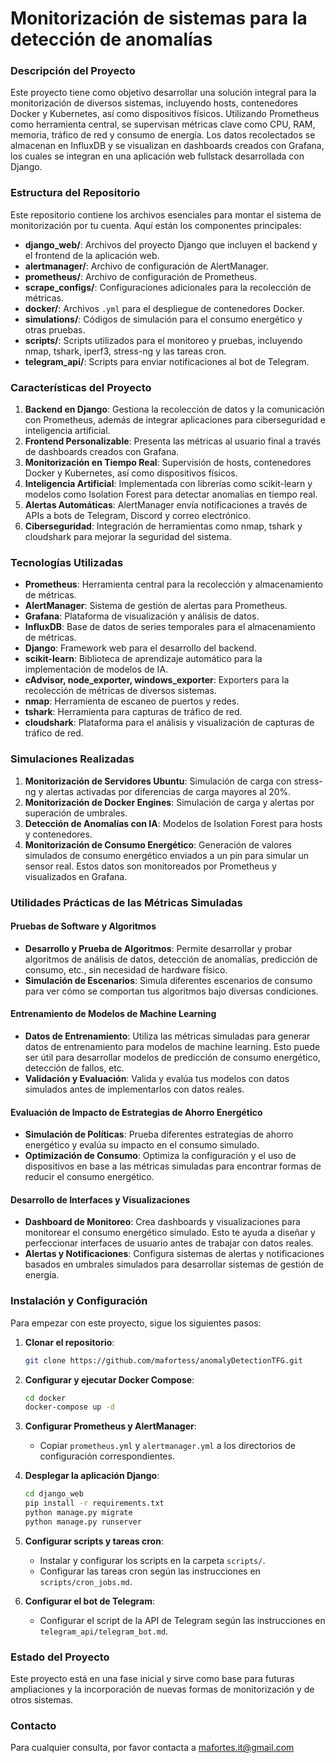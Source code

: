 # Monitorización de sistemas para la detección de anomalías

### Descripción del Proyecto

Este proyecto tiene como objetivo desarrollar una solución integral para la monitorización de diversos sistemas, incluyendo hosts, contenedores Docker y Kubernetes, así como dispositivos físicos. Utilizando Prometheus como herramienta central, se supervisan métricas clave como CPU, RAM, memoria, tráfico de red y consumo de energía. Los datos recolectados se almacenan en InfluxDB y se visualizan en dashboards creados con Grafana, los cuales se integran en una aplicación web fullstack desarrollada con Django.

### Estructura del Repositorio

Este repositorio contiene los archivos esenciales para montar el sistema de monitorización por tu cuenta. Aquí están los componentes principales:

- **django_web/**: Archivos del proyecto Django que incluyen el backend y el frontend de la aplicación web.
- **alertmanager/**: Archivo de configuración de AlertManager.
- **prometheus/**: Archivo de configuración de Prometheus.
- **scrape_configs/**: Configuraciones adicionales para la recolección de métricas.
- **docker/**: Archivos `.yml` para el despliegue de contenedores Docker.
- **simulations/**: Códigos de simulación para el consumo energético y otras pruebas.
- **scripts/**: Scripts utilizados para el monitoreo y pruebas, incluyendo nmap, tshark, iperf3, stress-ng y las tareas cron.
- **telegram_api/**: Scripts para enviar notificaciones al bot de Telegram.

### Características del Proyecto

1. **Backend en Django**: Gestiona la recolección de datos y la comunicación con Prometheus, además de integrar aplicaciones para ciberseguridad e inteligencia artificial.
2. **Frontend Personalizable**: Presenta las métricas al usuario final a través de dashboards creados con Grafana.
3. **Monitorización en Tiempo Real**: Supervisión de hosts, contenedores Docker y Kubernetes, así como dispositivos físicos.
4. **Inteligencia Artificial**: Implementada con librerías como scikit-learn y modelos como Isolation Forest para detectar anomalías en tiempo real.
5. **Alertas Automáticas**: AlertManager envía notificaciones a través de APIs a bots de Telegram, Discord y correo electrónico.
6. **Ciberseguridad**: Integración de herramientas como nmap, tshark y cloudshark para mejorar la seguridad del sistema.

### Tecnologías Utilizadas

- **Prometheus**: Herramienta central para la recolección y almacenamiento de métricas.
- **AlertManager**: Sistema de gestión de alertas para Prometheus.
- **Grafana**: Plataforma de visualización y análisis de datos.
- **InfluxDB**: Base de datos de series temporales para el almacenamiento de métricas.
- **Django**: Framework web para el desarrollo del backend.
- **scikit-learn**: Biblioteca de aprendizaje automático para la implementación de modelos de IA.
- **cAdvisor, node_exporter, windows_exporter**: Exporters para la recolección de métricas de diversos sistemas.
- **nmap**: Herramienta de escaneo de puertos y redes.
- **tshark**: Herramienta para capturas de tráfico de red.
- **cloudshark**: Plataforma para el análisis y visualización de capturas de tráfico de red.

### Simulaciones Realizadas

1. **Monitorización de Servidores Ubuntu**: Simulación de carga con stress-ng y alertas activadas por diferencias de carga mayores al 20%.
2. **Monitorización de Docker Engines**: Simulación de carga y alertas por superación de umbrales.
3. **Detección de Anomalías con IA**: Modelos de Isolation Forest para hosts y contenedores.
4. **Monitorización de Consumo Energético**: Generación de valores simulados de consumo energético enviados a un pin para simular un sensor real. Estos datos son monitoreados por Prometheus y visualizados en Grafana.

### Utilidades Prácticas de las Métricas Simuladas

#### Pruebas de Software y Algoritmos

- **Desarrollo y Prueba de Algoritmos**: Permite desarrollar y probar algoritmos de análisis de datos, detección de anomalías, predicción de consumo, etc., sin necesidad de hardware físico.
- **Simulación de Escenarios**: Simula diferentes escenarios de consumo para ver cómo se comportan tus algoritmos bajo diversas condiciones.

#### Entrenamiento de Modelos de Machine Learning

- **Datos de Entrenamiento**: Utiliza las métricas simuladas para generar datos de entrenamiento para modelos de machine learning. Esto puede ser útil para desarrollar modelos de predicción de consumo energético, detección de fallos, etc.
- **Validación y Evaluación**: Valida y evalúa tus modelos con datos simulados antes de implementarlos con datos reales.

#### Evaluación de Impacto de Estrategias de Ahorro Energético

- **Simulación de Políticas**: Prueba diferentes estrategias de ahorro energético y evalúa su impacto en el consumo simulado.
- **Optimización de Consumo**: Optimiza la configuración y el uso de dispositivos en base a las métricas simuladas para encontrar formas de reducir el consumo energético.

#### Desarrollo de Interfaces y Visualizaciones

- **Dashboard de Monitoreo**: Crea dashboards y visualizaciones para monitorear el consumo energético simulado. Esto te ayuda a diseñar y perfeccionar interfaces de usuario antes de trabajar con datos reales.
- **Alertas y Notificaciones**: Configura sistemas de alertas y notificaciones basados en umbrales simulados para desarrollar sistemas de gestión de energía.

### Instalación y Configuración

Para empezar con este proyecto, sigue los siguientes pasos:

1. **Clonar el repositorio**:
    ```bash
    git clone https://github.com/mafortess/anomalyDetectionTFG.git
    ```

2. **Configurar y ejecutar Docker Compose**:
    ```bash
    cd docker
    docker-compose up -d
    ```

3. **Configurar Prometheus y AlertManager**:
    - Copiar `prometheus.yml` y `alertmanager.yml` a los directorios de configuración correspondientes.

4. **Desplegar la aplicación Django**:
    ```bash
    cd django_web
    pip install -r requirements.txt
    python manage.py migrate
    python manage.py runserver
    ```

5. **Configurar scripts y tareas cron**:
    - Instalar y configurar los scripts en la carpeta `scripts/`.
    - Configurar las tareas cron según las instrucciones en `scripts/cron_jobs.md`.

6. **Configurar el bot de Telegram**:
    - Configurar el script de la API de Telegram según las instrucciones en `telegram_api/telegram_bot.md`.

### Estado del Proyecto

Este proyecto está en una fase inicial y sirve como base para futuras ampliaciones y la incorporación de nuevas formas de monitorización y de otros sistemas.

### Contacto

Para cualquier consulta, por favor contacta a mafortes.it@gmail.com
